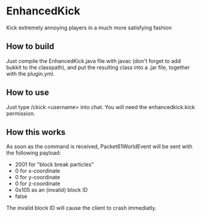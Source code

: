 EnhancedKick
============

Kick extremely annoying players in a much more satisfying fashion

How to build
------------

Just compile the EnhancedKick.java file with javac (don't forget to add bukkit to the classpath), and put the resulting class into a .jar file, together with the plugin.yml.

How to use
----------

Just type /ckick \<username\> into chat. You will need the enhancedkick.kick permission.

How this works
--------------

As soon as the command is received, Packet61WorldEvent will be sent with the following payload:

- 2001 for "block break particles"
- 0 for x-coordinate
- 0 for y-coordinate
- 0 for z-coordinate
- 0x105 as an (invalid) block ID
- false

The invalid block ID will cause the client to crash immediatly.
